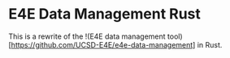 # E4E Data Management Rust
This is a rewrite of the !(E4E data management tool)[https://github.com/UCSD-E4E/e4e-data-management] in Rust.